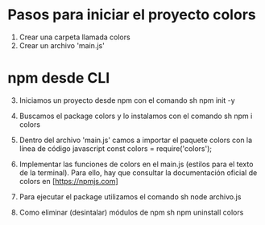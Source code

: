 # Pasos para iniciar el proyecto colors
1. Crear una carpeta llamada colors
2.  Crear un archivo 'main.js'

# npm desde CLI
3. Iniciamos un proyecto desde npm con el comando 
  sh
npm init -y
4. Buscamos el package colors y lo instalamos con el comando 
  sh 
npm i colors

5. Dentro del archivo 'main.js' camos a importar el paquete colors con la línea de código 
  javascript 
const colors = require('colors');

6. Implementar las funciones de colors en el main.js (estilos para el texto de la terminal). Para ello, hay que consultar la documentación oficial de colors en [https://npmjs.com]

7. Para ejecutar el package utilizamos el comando 
  sh 
node archivo.js
8. Como eliminar (desintalar) módulos de  npm 
  sh
npm uninstall colors